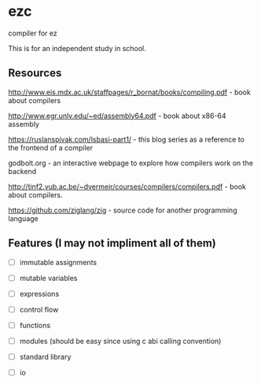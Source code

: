 # ezc

compiler for ez

This is for an independent study in school.

## Resources

http://www.eis.mdx.ac.uk/staffpages/r_bornat/books/compiling.pdf - book about compilers

http://www.egr.unlv.edu/~ed/assembly64.pdf - book about x86-64 assembly

https://ruslanspivak.com/lsbasi-part1/ - this blog series as a reference to the frontend of a compiler

godbolt.org - an interactive webpage to explore how compilers work on the backend

http://tinf2.vub.ac.be/~dvermeir/courses/compilers/compilers.pdf - book about compilers.

https://github.com/ziglang/zig - source code for another programming language

## Features (I may not impliment all of them)

- [ ] immutable assignments

- [ ] mutable variables

- [ ] expressions

- [ ] control flow

- [ ] functions

- [ ] modules (should be easy since using c abi calling convention)

- [ ] standard library

- [ ] io
